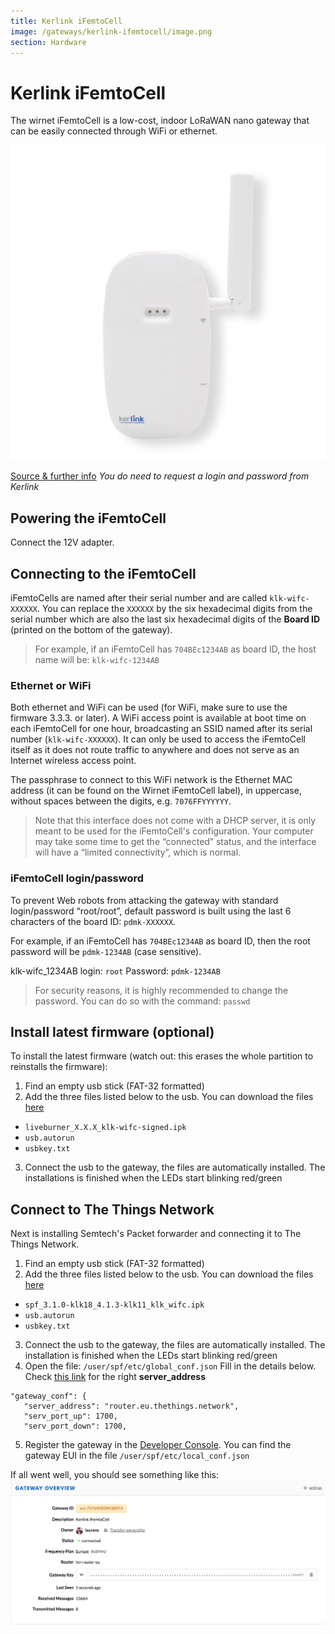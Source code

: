 ```yaml
---
title: Kerlink iFemtoCell
image: /gateways/kerlink-ifemtocell/image.png
section: Hardware
---
```


# Kerlink iFemtoCell

The wirnet iFemtoCell is a low-cost, indoor LoRaWAN nano gateway that can be easily connected through WiFi or ethernet.

![Kerlink iFemtoCell](image.png)

[Source & further info](http://wikikerlink.fr/wirnet-ifemtocell/doku.php?id=wirnet-ifemtocell)
*You do need to request a login and password from Kerlink*


## Powering the iFemtoCell

Connect the 12V adapter.


## Connecting to the iFemtoCell

iFemtoCells are named after their serial number and are called `klk-wifc-XXXXXX`. You can replace the `XXXXXX` by the six hexadecimal digits from the serial number which are also the last six hexadecimal digits of the **Board ID** (printed on the bottom of the gateway).

> For example, if an iFemtoCell has `704BEc1234AB` as board ID, the host name will be: `klk-wifc-1234AB`

### Ethernet or WiFi
 
Both ethernet and WiFi can be used (for WiFi, make sure to use the firmware 3.3.3. or later). A WiFi access point is available at boot time on each iFemtoCell for one hour, broadcasting an SSID named after its serial number (`klk-wifc-XXXXXX`). It can only be used to access the iFemtoCell itself as it does not route traffic to anywhere and does not serve as an Internet wireless access point.

The passphrase to connect to this WiFi network is the Ethernet MAC address (it can be found on the Wirnet iFemtoCell label), in uppercase, without spaces between the digits, e.g. `7076FFYYYYYY`.

> Note that this interface does not come with a DHCP server, it is only meant to be used for the iFemtoCell's configuration. Your computer may take some time to get the “connected” status, and the interface will have a “limited connectivity”, which is normal.


### iFemtoCell login/password

To prevent Web robots from attacking the gateway with standard login/password “root/root”, default password is built using the last 6 characters of the board ID: `pdmk-XXXXXX`. 

For example, if an iFemtoCell has `704BEc1234AB` as board ID, then the root password will be `pdmk-1234AB` (case sensitive).

klk-wifc_1234AB login: `root`
Password: `pdmk-1234AB`

> For security reasons, it is highly recommended to change the password. You can do so with the command: `passwd`


## Install latest firmware (optional)

To install the latest firmware (watch out: this erases the whole partition to reinstalls the firmware):

1. Find an empty usb stick (FAT-32 formatted)
2. Add the three files listed below to the usb. You can download the files [here](http://wikikerlink.fr/wirnet-ifemtocell/doku.php?id=wirnet-ifemtocell:resources)

 * `liveburner_X.X.X_klk-wifc-signed.ipk`
 * `usb.autorun`
 * `usbkey.txt`
 
3. Connect the usb to the gateway, the files are automatically installed. The installations is finished when the LEDs start blinking red/green


## Connect to The Things Network

Next is installing Semtech's Packet forwarder and connecting it to The Things Network.

1. Find an empty usb stick (FAT-32 formatted)
2. Add the three files listed below to the usb. You can download the files [here](http://wikikerlink.fr/wirnet-ifemtocell/doku.php?id=wirnet-ifemtocell:resources)

 * `spf_3.1.0-klk18_4.1.3-klk11_klk_wifc.ipk`
 * `usb.autorun`
 * `usbkey.txt`
 
3. Connect the usb to the gateway, the files are automatically installed. The installation is finished when the LEDs start blinking red/green
4. Open the file: `/user/spf/etc/global_conf.json`
 Fill in the details below. Check [this link](https://www.thethingsnetwork.org/docs/gateways/packet-forwarder/semtech-udp.html#router-addresses) for the right **server_address**
 ```
"gateway_conf": {
	"server_address": "router.eu.thethings.network",
	"serv_port_up": 1700,                                               
	"serv_port_down": 1700,
 ```
5. Register the gateway in the [Developer Console](https://console.thethingsnetwork.org/). You can find the gateway EUI in the file `/user/spf/etc/local_conf.json`






If all went well, you should see something like this:
![Kerlink iFemtoCell Console](console.png)
